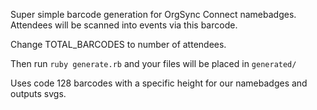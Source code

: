 Super simple barcode generation for OrgSync Connect namebadges. Attendees
will be scanned into events via this barcode.

Change TOTAL_BARCODES to number of attendees.

Then run `ruby generate.rb` and your files will be placed in `generated/`

Uses code 128 barcodes with a specific height for our namebadges and outputs svgs.
